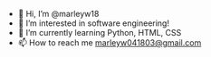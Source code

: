 - 👋 Hi, I’m @marleyw18
- 👀 I’m interested in software engineering!
- 🌱 I’m currently learning Python, HTML, CSS
- 📫 How to reach me marleyw041803@gmail.com
